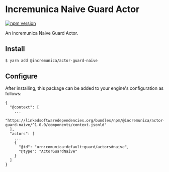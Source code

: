 # Incremunica Naive Guard Actor

[![npm version](https://badge.fury.io/js/@incremunica%2Factor-guard-naive.svg)](https://badge.fury.io/js/@incremunica%2Factor-guard-naive)

An incremunica Naive Guard Actor.

## Install

```bash
$ yarn add @incremunica/actor-guard-naive
```

## Configure

After installing, this package can be added to your engine's configuration as follows:
```text
{
  "@context": [
    ...
    "https://linkedsoftwaredependencies.org/bundles/npm/@incremunica/actor-guard-naive/^1.0.0/components/context.jsonld"  
  ],
  "actors": [
    ...
    {
      "@id": "urn:comunica:default:guard/actors#naive",
      "@type": "ActorGuardNaive"
    }
  ]
}
```
